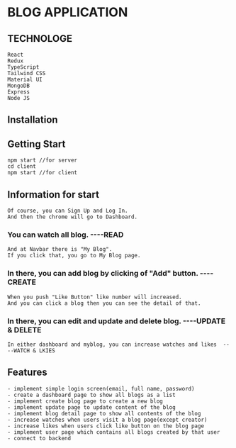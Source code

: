 # BLOG APPLICATION

## TECHNOLOGE
    React
    Redux
    TypeScript
    Tailwind CSS
    Material UI
    MongoDB
    Express
    Node JS
## Installation
    
## Getting Start

    npm start //for server
    cd client
    npm start //for client 

## Information for start

    Of course, you can Sign Up and Log In.
    And then the chrome will go to Dashboard.
  ###  You can watch all blog.                                          ----READ
    And at Navbar there is "My Blog".
    If you click that, you go to My Blog page. 

  ###  In there, you can add blog by clicking of "Add" button.          ----CREATE
    When you push "Like Button" like number will increased.
    And you can click a blog then you can see the detail of that.
  ###  In there, you can edit and update and delete blog.               ----UPDATE & DELETE

    In either dashboard and myblog, you can increase watches and likes  ----WATCH & LKIES

## Features
    - implement simple login screen(email, full name, password)
    - create a dashboard page to show all blogs as a list
    - implement create blog page to create a new blog
    - implement update page to update content of the blog
    - implement blog detail page to show all contents of the blog
    - increase watches when users visit a blog page(except creator)
    - increase likes when users click like button on the blog page
    - implement user page which contains all blogs created by that user
    - connect to backend
